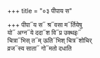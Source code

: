 +++
title = "०३ पीपाय स"

+++
पीपा᳓य स᳓ श्र᳓वसा म᳓र्तियेषु  
यो᳓ अग्न᳓ये ददा᳓श वि᳓प्र उक्थइः᳓  
चित्रा᳓भिस् त᳓म् ऊति᳓भिश् चित्र᳓शोचिर्  
व्रज᳓स्य साता᳓ गो᳓मतो दधाति